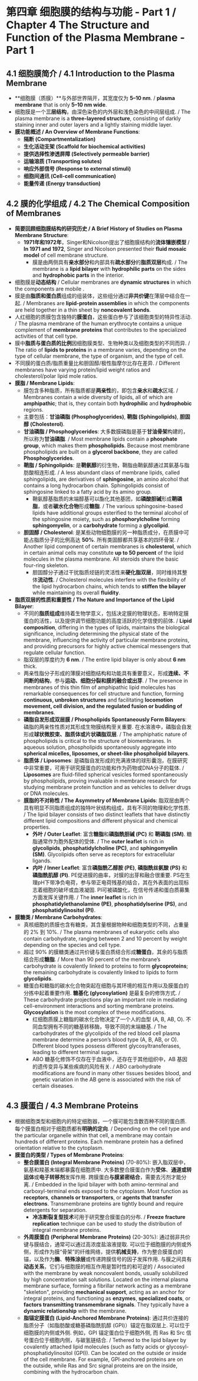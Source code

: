 # 第四章 细胞膜的结构与功能 - Part 1 / Chapter 4 The Structure and Function of the Plasma Membrane - Part 1

## 4.1 细胞膜简介 / 4.1 Introduction to the Plasma Membrane

- **细胞膜（质膜）**与外部世界隔开，其宽度仅为 **5–10 nm**. / **plasma membrane** that is only **5–10 nm wide**.
- 细胞膜是一个**三层结构**，由深色染色的内外层和浅色染色的中间层组成. / The plasma membrane is a **three-layered structure**, consisting of darkly staining inner and outer layers and a lightly staining middle layer.
- **膜功能概述 / An Overview of Membrane Functions**:
    - **隔断 (Compartmentalization)**
    - **生化活动支架 (Scaffold for biochemical activities)**
    - **提供选择性渗透屏障 (Selectively permeable barrier)**
    - **运输溶质 (Transporting solutes)**
    - **响应外部信号 (Response to external stimuli)**
    - **细胞间通讯 (Cell-cell communication)**
    - **能量传递 (Energy transduction)**
    
## 4.2 膜的化学组成 / 4.2 The Chemical Composition of Membranes

- **简要回顾细胞膜结构的研究历史 / A Brief History of Studies on Plasma Membrane Structure**:
    - **1971年和1972年**，Singer和Nicolson提出了细胞膜结构的**流体镶嵌模型** / **In 1971 and 1972**, Singer and Nicolson presented their **fluid mosaic model** of cell membrane structure. 
        - 膜是由两侧具有**亲水部分**和内部具有**疏水部分**的**脂质双层**构成. / The membrane is a **lipid bilayer** with **hydrophilic parts** on the sides and **hydrophobic parts** in the interior.
- 细胞膜是**动态结构** / Cellular membranes are **dynamic structures** in which the components are mobile .
- 膜是由**脂质和蛋白质**组成的组装体，这些组分通过**非共价键**在薄层中结合在一起. / Membranes are **lipid-protein assemblies** in which the components are held together in a thin sheet by **noncovalent bonds**.
- 人红细胞的质膜包含独特的**膜蛋白**，这些蛋白参与了该细胞类型的特异性活动. / The plasma membrane of the human erythrocyte contains a unique complement of **membrane proteins** that contributes to the specialized activities of that cell type.
- 膜中**脂质与蛋白质的比例**因细胞膜类型、生物种类以及细胞类型的不同而异. / The ratio of **lipids to proteins** in a membrane varies, depending on the type of cellular membrane, the type of organism, and the type of cell. 
- 不同膜的蛋白质/脂质重量比和胆固醇/极性脂摩尔比存在差异. / Different membranes have varying protein/lipid weight ratios and cholesterol/polar lipid mole ratios.
- **膜脂 / Membrane Lipids**:
    - 膜包含多种脂质，所有脂质都是**两亲性**的，即包含**亲水**和**疏水**区域. / Membranes contain a wide diversity of lipids, all of which are **amphipathic**; that is, they contain both **hydrophilic** and **hydrophobic** regions.
    - 主要包括：**甘油磷脂 (Phosphoglycerides)**, **鞘脂 (Sphingolipids)**, **胆固醇 (Cholesterol)**. 
    - **甘油磷脂 / Phosphoglycerides**: 大多数膜磷脂是基于**甘油骨架**构建的，所以称为**甘油磷脂**. / Most membrane lipids contain a **phosphate group**, which makes them **phospholipids**. Because most membrane phospholipids are built on a **glycerol backbone**, they are called **Phosphoglycerides**.
    - **鞘脂 / Sphingolipids**: 是**鞘氨醇**的衍生物，鞘脂由鞘氨醇通过其氨基与脂肪酸相连形成. / A less abundant class of membrane lipids, called sphingolipids, are derivatives of **sphingosine**, an amino alcohol that contains a long hydrocarbon chain. Sphingolipids consist of sphingosine linked to a fatty acid by its amino group.
        - 鞘氨醇基脂质的末端醇基可以酯化其他基团，如**磷酸胆碱**形成**鞘磷脂**，或者**碳水化合物**形成**糖脂**. / The various sphingosine-based lipids have additional groups esterified to the terminal alcohol of the sphingosine moiety, such as **phosphorylcholine** forming **sphingomyelin**, or a **carbohydrate** forming a **glycolipid**.
    - **胆固醇 / Cholesterol**: 是某些动物细胞膜的另一种脂质成分，在质膜中可能占脂质分子的比例高达 **50%**. 所有类固醇都共享基本的四环骨架. / Another lipid component of certain membranes is **cholesterol**, which in certain animal cells may constitute **up to 50 percent** of the lipid molecules in the plasma membrane. All steroids share the basic four-ring skeleton.
        - 胆固醇分子通过干扰脂质烃链的灵活性来**硬化脂双层**，同时维持其整体**流动性**. / Cholesterol molecules interfere with the flexibility of the lipid hydrocarbon chains, which tends to **stiffen the bilayer** while maintaining its overall **fluidity**.
- **脂质双层的性质和重要性 / The Nature and Importance of the Lipid Bilayer**:
    - 不同的**脂质组成**维持着生物学意义，包括决定膜的物理状态，影响特定膜蛋白的活性，以及提供调节细胞功能的高度活跃的化学信使的前体. / **Lipid composition**, differing in the types of lipids, maintains the biological significance, including determining the physical state of the membrane, influencing the activity of particular membrane proteins, and providing precursors for highly active chemical messengers that regulate cellular function.
    - 脂双层的厚度约为 **6 nm**. / The entire lipid bilayer is only about **6 nm** thick.
    - 两亲性脂分子形成的薄膜对细胞结构和功能具有重要意义，形成**连续、不间断的结构**，参与**运动、细胞分裂和膜的融合或出芽**. / The presence in membranes of this thin film of amphipathic lipid molecules has remarkable consequences for cell structure and function, forming **continuous, unbroken structures** and facilitating **locomotion movement, cell division, and the regulated fusion or budding of membranes**.
    - **磷脂自发形成双层膜 / Phospholipids Spontaneously Form Bilayers**: 磷脂的两亲性性质对其形成生物膜结构至关重要. 在水溶液中，磷脂会自发形成**球状微胶束、脂质体或片状磷脂双层**. / The amphiphatic nature of phospholipids is critical to the structure of biomembranes. In aqueous solution, phospholipids spontaneously aggregate into **spherical micelles, liposomes, or sheet-like phospholipid bilayers**.
    - **脂质体 / Liposomes**: 是磷脂自发形成的充满液体的球形囊泡，在膜研究中非常重要，可用于研究膜蛋白的功能和作为药物或DNA分子的载体. / **Liposomes** are fluid-filled spherical vesicles formed spontaneously by phospholipids, proving invaluable in membrane research for studying membrane protein function and as vehicles to deliver drugs or DNA molecules.
    - **膜脂的不对称性 / The Asymmetry of Membrane Lipids**: 脂双层由两个具有明显不同脂质组成的独特叶状结构组成，具有不同的物理和化学性质. / The lipid bilayer consists of two distinct leaflets that have distinctly different lipid compositions and different physical and chemical properties.
        - **外叶 / Outer Leaflet**: 富含**糖脂**和**磷脂酰胆碱 (PC)** 和 **鞘磷脂 (SM)**. 糖脂通常作为胞外配体的受体. / The **outer leaflet** is rich in **glycolipids**, **phosphatidylcholine (PC)**, and **sphingomyelin (SM)**. Glycolipids often serve as receptors for extracellular ligands.
        - **内叶 / Inner Leaflet**: 富含**磷脂酰乙醇胺 (PE)**, **磷脂酰丝氨酸 (PS)** 和 **磷脂酰肌醇 (PI)**. PE促进膜的曲率，对膜的出芽和融合很重要. PS在生理pH下带净负电荷，参与带正电荷残基的结合，其在外表面的出现标志着细胞的破坏或血液凝固. PI可被磷酸化，在信号传递和蛋白质募集方面发挥关键作用. / The **inner leaflet** is rich in **phosphatidylethanolamine (PE)**, **phosphatidylserine (PS)**, and **phosphatidylinositol (PI)**. 
- **膜糖类 / Membrane Carbohydrates**:
    - 真核细胞的质膜也含有糖类，其含量根据物种和细胞类型的不同，占重量的 2% 到 10%. / The plasma membranes of eukaryotic cells also contain carbohydrate, ranging between 2 and 10 percent by weight depending on the species and cell type.
    - 超过 90% 的膜糖类通过共价键与蛋白质结合形成**糖蛋白**，其余的与脂质结合形成**糖脂**. / More than 90 percent of the membrane’s carbohydrate is covalently linked to proteins to form **glycoproteins**; the remaining carbohydrate is covalently linked to lipids to form **glycolipids**.
    - 糖蛋白和糖脂的碳水化合物突起在细胞与其环境的相互作用以及膜蛋白的分拣中起着重要作用. **糖基化 (glycosylation)** 是最复杂的修饰方式. / These carbohydrate projections play an important role in mediating cell-environment interactions and sorting membrane proteins. **Glycosylation** is the most complex of these modifications.
	    - 红细胞质膜上糖脂的碳水化合物决定了一个人的血型 (A, B, AB, O). 不同血型拥有不同的糖基转移酶，导致不同的末端糖基. / The carbohydrates of the glycolipids of the red blood cell plasma membrane determine a person’s blood type (A, B, AB, or O). Different blood types possess different glycosyltransferases, leading to different terminal sugars.
	    - ABO 糖基化修饰不仅存在于血液中，还存在于其他组织中，AB 基因的遗传变异与某些疾病的风险有关. / ABO carbohydrate modifications are found in many other tissues besides blood, and genetic variation in the AB gene is associated with the risk of certain diseases.

## 4.3 膜蛋白 / 4.3 Membrane Proteins

- 根据细胞类型和细胞内的特定细胞器，一个膜可能包含数百种不同的蛋白质. 每个膜蛋白相对于细胞质都有**明确的定向**. / Depending on the cell type and the particular organelle within that cell, a membrane may contain hundreds of different proteins. Each membrane protein has a defined orientation relative to the cytoplasm.
- **膜蛋白的类型 / Types of Membrane Proteins**:
    - **整合膜蛋白 (Integral Membrane Proteins)** (70-80%): 嵌入脂双层中，氨基和羧基末端都暴露在细胞质中. 大多数整合膜蛋白作为**受体**、**通道或转运体**或**电子转移剂**发挥作用. 跨膜蛋白**与膜紧密结合**，需要去污剂才能分离. / Embedded in the lipid bilayer with both amino-terminal and carboxyl-terminal ends exposed to the cytoplasm. Most function as **receptors**, **channels or transporters**, or **agents that transfer electrons**. Transmembrane proteins are tightly bound and require detergents for separation.
        - **冷冻断裂复型技术**可用于研究整合膜蛋白的分布. / **Freeze fracture replication** technique can be used to study the distribution of integral membrane proteins.
    - **外周膜蛋白 (Peripheral Membrane Proteins)** (20-30%): 通过弱非共价键与膜结合，通常可以通过高浓度盐溶液提取. 可以位于细胞膜的内侧或外侧，形成作为膜“骨架”的纤维网络，提供**机械支持**，作为整合膜蛋白的锚，以及作为**酶**、**特殊涂层**或传递跨膜信号的因子发挥作用. 与膜之间具有**动态关系**，它们与细胞膜的相互作用是暂时性的和可逆的 / Associated with the membrane by weak noncovalent bonds, usually solubilized by high concentration salt solutions. Located on the internal plasma membrane surface, forming a fibrillar network acting as a membrane "skeleton", providing **mechanical support**, acting as an anchor for integral proteins, and functioning as **enzymes**, **specialized coats**, or **factors transmitting transmembrane signals**. They typically have a **dynamic relationship** with the membrane.
    - **脂锚定膜蛋白 (Lipid-Anchored Membrane Proteins)**: 通过共价连接的脂质分子（如脂肪酸或糖基磷脂酰肌醇 (GPI)）锚定在脂双层上. 可以位于细胞膜的内侧或外侧. 例如，GPI 锚定蛋白位于细胞外侧, 而 Ras 和 Src 信号蛋白位于细胞内侧，与碳氢链结合. / Tethered to the lipid bilayer by covalently attached lipid molecules (such as fatty acids or glycosyl-phosphatidylinositol (GPI)). Can be located on the outside or inside of the cell membrane. For example, GPI-anchored proteins are on the outside, while Ras and Src signal proteins are on the inside, combining with the hydrocarbon chain.